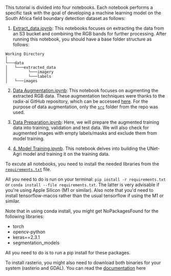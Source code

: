 This tutorial is divided into four notebooks. Each notebook performs a specific task with the goal of developing a machine learning model on the South Africa field boundary detection dataset as follows:

1. [Extract_data.ipynb](https://github.com/radiantearth/mlhub-tutorials/blob/mali-crop-type/notebooks/South-Africa-Field-Boundary/1.%20Extract_data.ipynb): This notebooks focuses on extracting the data from an S3 bucket and combining the RGB bands for further processing.
After running this notebook, you should have a base folder structure as follows:
```
Working Directory    
│
└───data
│   └───extracted_data
│         └───imagery
│         └───labels
│   └───images
```

2. [Data Augmentation.ipynb](https://github.com/radiantearth/mlhub-tutorials/blob/mali-crop-type/notebooks/South-Africa-Field-Boundary/2.%20Data%20Augmentation.ipynb): This notebook focuses on augmenting the extracted RGB data. These augmentation techniques were thanks to the radix-ai GitHub repository, which can be accessed [here](https://github.com/radix-ai/agoro-field-boundary-detector). 
For the purpose of data augmentation, only the [`src`](https://github.com/radix-ai/agoro-field-boundary-detector/tree/master/src/agoro_field_boundary_detector) folder from the repo was used.

3. [Data Preparation.ipynb](https://github.com/radiantearth/mlhub-tutorials/blob/mali-crop-type/notebooks/South-Africa-Field-Boundary/3.%20Data%20Preparation.ipynb): Here, we will prepare the augmented training data into training, validation and test data. We will also check for augmented images with empty labels/masks and exclude them from model training.

4. [4. Model Training.ipynb](https://github.com/radiantearth/mlhub-tutorials/blob/mali-crop-type/notebooks/South-Africa-Field-Boundary/4.%20Model%20Training.ipynb). This notebook delves into building the UNet-Agri model and training it on the training data. 

To excute all notebooks, you need to install the needed libraries from the [`requirements.txt`](https://github.com/radiantearth/mlhub-tutorials/blob/mali-crop-type/notebooks/South-Africa-Field-Boundary/requirements.txt) file.

All you need to do is run on your terminal:
`pip install -r requirements.txt`
or `conda install --file requirements.txt`. The latter is very advisable if you're using Apple Silicon (M1 or similar). Also note that you'd need to install tensorflow-macos rather than the usual tensorflow if using the M1 or similar.

Note that in using conda install, you might get NoPackagesFound for the following libraries:

  - torch
  - opencv-python
  - keras==2.3.1
  - segmentation_models

All you need to do is to run a pip install for these packages.

To install rasterio, you might also need to download both binaries for your system (rasterio and GDAL). You can read the [documentation](https://rasterio.readthedocs.io/en/latest/installation.html) here  
